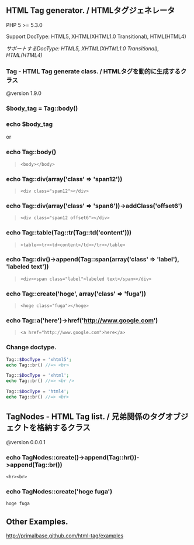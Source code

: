 HTML Tag generator. / HTMLタグジェネレータ
-------------------

PHP 5 >= 5.3.0

Support DocType: HTML5, XHTML(XHTML1.0 Transitional), HTML(HTML4)

_サポートするDocType: HTML5, XHTML(XHTML1.0 Transitional), HTML(HTML4)_

### Tag - HTML Tag generate class. / HTMLタグを動的に生成するクラス ###

@version 1.9.0

### $body_tag = Tag::body() ###
### echo $body_tag ###
or
### echo Tag::body() ###

>  `<body></body>`

### echo Tag::div(array('class' => 'span12')) ###

> `<div class="span12"></div>`

### echo Tag::div(array('class' => 'span6'))->addClass('offset6') ###

> `<div class="span12 offset6"></div>`

### echo Tag::table(Tag::tr(Tag::td('content'))) ###

> `<table><tr><td>content</td></tr></table>`

### echo Tag::div()->append(Tag::span(array('class' => 'label'), 'labeled text')) ###

> `<div><span class="label">labeled text</span></div>`

### echo Tag::create('hoge', array('class' => 'fuga')) ###

> `<hoge class="fuga"></hoge>`

### echo Tag::a('here')->href('http://www.google.com')

> `<a href="http://www.google.com">here</a>`

### Change doctype.

```PHP
Tag::$DocType = 'xhtml5';
echo Tag::br() //=> <br>
```
```PHP
Tag::$DocType = 'xhtml';
echo Tag::br() //=> <br />
```
```PHP
Tag::$DocType = 'html4';
echo Tag::br() //=> <br>
```

TagNodes - HTML Tag list. / 兄弟関係のタグオブジェクトを格納するクラス
---------------------------------------------------------------------

@version 0.0.0.1

### echo TagNodes::create()->append(Tag::hr())->append(Tag::br())

`<hr><br>`

### echo TagNodes::create('hoge fuga')

`hoge fuga`


Other Examples.
---------------

http://primalbase.github.com/html-tag/examples